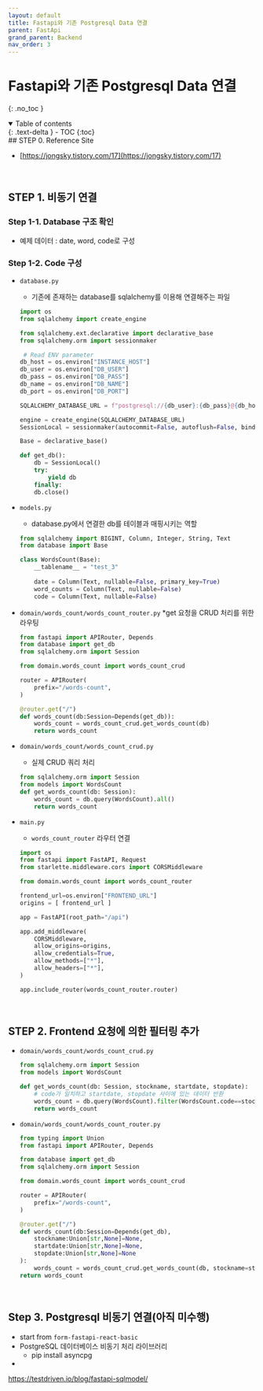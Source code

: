 ```yaml
---
layout: default
title: Fastapi와 기존 Postgresql Data 연결
parent: FastApi
grand_parent: Backend
nav_order: 3
---
```


# Fastapi와 기존 Postgresql Data 연결
{: .no_toc }

<details open markdown="block">
  <summary>
    Table of contents
  </summary>
  {: .text-delta }
- TOC
{:toc}
</details>
<!------------------------------------ STEP ------------------------------------>
## STEP 0. Reference Site

* [https://jongsky.tistory.com/17](https://jongsky.tistory.com/17)

<br>

## STEP 1. 비동기 연결

### Step 1-1. Database 구조 확인

* 예제 데이터 : date, word, code로 구성

### Step 1-2. Code 구성

* `database.py`
	* 기존에 존재하는 database를 sqlalchemy를 이용해 연결해주는 파일
	```python
	import os
	from sqlalchemy import create_engine
	
	from sqlalchemy.ext.declarative import declarative_base
	from sqlalchemy.orm import sessionmaker
	
	 # Read ENV parameter
	db_host = os.environ["INSTANCE_HOST"] 
	db_user = os.environ["DB_USER"]
	db_pass = os.environ["DB_PASS"]
	db_name = os.environ["DB_NAME"]
	db_port = os.environ["DB_PORT"]

	SQLALCHEMY_DATABASE_URL = f"postgresql://{db_user}:{db_pass}@{db_host}:{db_port}/{db_name}"

	engine = create_engine(SQLALCHEMY_DATABASE_URL)
	SessionLocal = sessionmaker(autocommit=False, autoflush=False, bind=engine)
	
	Base = declarative_base()
	
	def get_db():
		db = SessionLocal()
		try:
			yield db
		finally:
		db.close()
	```

* `models.py` 
	* database.py에서 연결한 db를 테이블과 매핑시키는 역할
	```python
	from sqlalchemy import BIGINT, Column, Integer, String, Text
	from database import Base

	class WordsCount(Base):
		__tablename__ = "test_3"
		
		date = Column(Text, nullable=False, primary_key=True)
		word_counts = Column(Text, nullable=False)
		code = Column(Text, nullable=False)
	```

* `domain/words_count/words_count_router.py`
	*get 요청을 CRUD 처리를 위한 라우팅
	```python
	from fastapi import APIRouter, Depends
	from database import get_db
	from sqlalchemy.orm import Session
	
	from domain.words_count import words_count_crud

	router = APIRouter(
	    prefix="/words-count",
	)

	@router.get("/")
	def words_count(db:Session=Depends(get_db)):
		words_count = words_count_crud.get_words_count(db)
	    return words_count
	```

* `domain/words_count/words_count_crud.py`
	* 실제 CRUD 쿼리 처리
	```python	
	from sqlalchemy.orm import Session
	from models import WordsCount
	def get_words_count(db: Session):
		words_count = db.query(WordsCount).all()
	    return words_count
	```

* `main.py`
	* `words_count_router` 라우터 연결
	```python
	import os
	from fastapi import FastAPI, Request
	from starlette.middleware.cors import CORSMiddleware
	
	from domain.words_count import words_count_router
	
	frontend_url=os.environ["FRONTEND_URL"]
	origins = [ frontend_url ]
	
	app = FastAPI(root_path="/api")

	app.add_middleware(
	    CORSMiddleware,
	    allow_origins=origins,
	    allow_credentials=True,
	    allow_methods=["*"],
	    allow_headers=["*"],
	)
	
	app.include_router(words_count_router.router)
	```

<br>

## STEP 2. Frontend 요청에 의한 필터링 추가

* `domain/words_count/words_count_crud.py`
	```python
	from sqlalchemy.orm import Session
	from models import WordsCount
	
	def get_words_count(db: Session, stockname, startdate, stopdate):
	    # code가 일치하고 startdate, stopdate 사이에 있는 데이터 반환
	    words_count = db.query(WordsCount).filter(WordsCount.code==stockname).filter(WordsCount.date.between(startdate, stopdate)).all()
		return words_count
	```
 
* `domain/words_count/words_count_router.py`
	```python
	from typing import Union
	from fastapi import APIRouter, Depends

	from database import get_db
	from sqlalchemy.orm import Session
	
	from domain.words_count import words_count_crud

	router = APIRouter(
	    prefix="/words-count",
	)

	@router.get("/")
	def words_count(db:Session=Depends(get_db),
		stockname:Union[str,None]=None,
		startdate:Union[str,None]=None,
		stopdate:Union[str,None]=None
	):
	    words_count = words_count_crud.get_words_count(db, stockname=stockname, startdate=startdate, stopdate=stopdate)
    return words_count
	```




<br>


## Step 3. Postgresql 비동기 연결(아직 미수행)

* start from `form-fastapi-react-basic`
* PostgreSQL 데이터베이스 비동기 처리 라이브러리
	* pip install asyncpg
*  
https://testdriven.io/blog/fastapi-sqlmodel/



